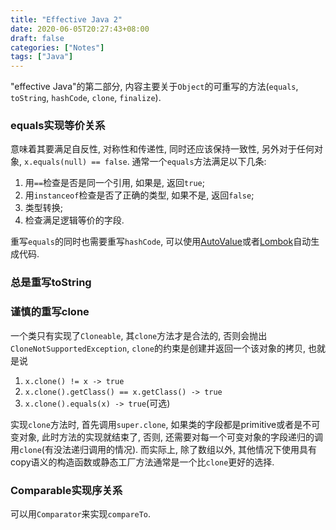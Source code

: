 ```yaml
---
title: "Effective Java 2"
date: 2020-06-05T20:27:43+08:00
draft: false
categories: ["Notes"]
tags: ["Java"]
---
```


"effective Java"的第二部分, 内容主要关于`Object`的可重写的方法(`equals`, `toString`, `hashCode`, `clone`, `finalize`).

### equals实现等价关系

意味着其要满足自反性, 对称性和传递性, 同时还应该保持一致性, 另外对于任何对象, `x.equals(null) == false`. 通常一个`equals`方法满足以下几条:

1. 用`==`检查是否是同一个引用, 如果是, 返回`true`;
2. 用`instanceof`检查是否了正确的类型, 如果不是, 返回`false`;
3. 类型转换;
4. 检查满足逻辑等价的字段.

重写`equals`的同时也需要重写`hashCode`, 可以使用[AutoValue](https://github.com/google/auto/tree/master/value)或者[Lombok](https://github.com/rzwitserloot/lombok)自动生成代码.

### 总是重写toString

### 谨慎的重写clone

一个类只有实现了`Cloneable`, 其`clone`方法才是合法的, 否则会抛出`CloneNotSupportedException`, `clone`的约束是创建并返回一个该对象的拷贝, 也就是说

1. `x.clone() != x -> true`
2. `x.clone().getClass() == x.getClass() -> true`
3. `x.clone().equals(x) -> true`(可选)

实现`clone`方法时, 首先调用`super.clone`, 如果类的字段都是primitive或者是不可变对象, 此时方法的实现就结束了, 否则, 还需要对每一个可变对象的字段递归的调用`clone`(有没法递归调用的情况). 而实际上, 除了数组以外, 其他情况下使用具有copy语义的构造函数或静态工厂方法通常是一个比`clone`更好的选择.

### Comparable实现序关系

可以用`Comparator`来实现`compareTo`.